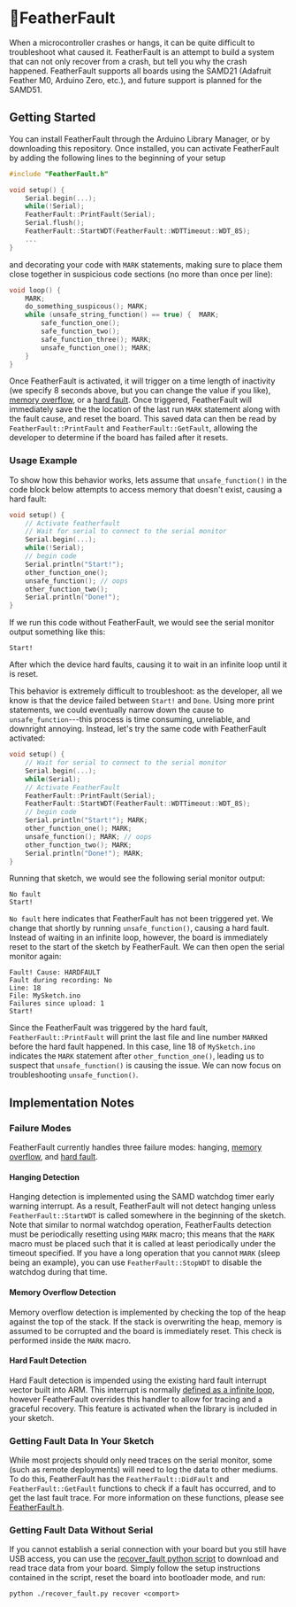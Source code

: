 # 🔬FeatherFault

When a microcontroller crashes or hangs, it can be quite difficult to troubleshoot what caused it. FeatherFault is an attempt to build a system that can not only recover from a crash, but tell you why the crash happened. FeatherFault supports all boards using the SAMD21 (Adafruit Feather M0, Arduino Zero, etc.), and future support is planned for the SAMD51.

## Getting Started

You can install FeatherFault through the Arduino Library Manager, or by downloading this repository. Once installed, you can activate FeatherFault by adding the following lines to the beginning of your setup
```C++
#include "FeatherFault.h"

void setup() {
    Serial.begin(...);
    while(!Serial);
    FeatherFault::PrintFault(Serial);
    Serial.flush();
    FeatherFault::StartWDT(FeatherFault::WDTTimeout::WDT_8S);
    ...
}
```
and decorating your code with `MARK` statements, making sure to place them close together in suspicious code sections (no more than once per line):
```C++
void loop() {
    MARK;
    do_something_suspicous(); MARK;
    while (unsafe_string_function() == true) {  MARK;
        safe_function_one();
        safe_function_two();
        safe_function_three(); MARK;
        unsafe_function_one(); MARK;
    }
}
```

Once FeatherFault is activated, it will trigger on a time length of inactivity (we specify 8 seconds above, but you can change the value if you like), [memory overflow](https://learn.adafruit.com/memories-of-an-arduino?view=all), or a [hard fault](https://www.freertos.org/Debugging-Hard-Faults-On-Cortex-M-Microcontrollers.html). Once triggered, FeatherFault will immediately save the the location of the last run `MARK` statement along with the fault cause, and reset the board. This saved data can then be read by `FeatherFault::PrintFault` and `FeatherFault::GetFault`, allowing the developer to determine if the board has failed after it resets.

### Usage Example

To show how this behavior works, lets assume that `unsafe_function()` in the code block below attempts to access memory that doesn't exist, causing a hard fault:
```C++
void setup() {
    // Activate featherfault
    // Wait for serial to connect to the serial monitor
    Serial.begin(...);
    while(!Serial);
    // begin code
    Serial.println("Start!");
    other_function_one();
    unsafe_function(); // oops
    other_function_two();
    Serial.println("Done!");
}
```
If we run this code without FeatherFault, we would see the serial monitor output something like this:
```
Start!
```
After which the device hard faults, causing it to wait in an infinite loop until it is reset. 

This behavior is extremely difficult to troubleshoot: as the developer, all we know is that the device failed between `Start!` and `Done`. Using more print statements, we could eventually narrow down the cause to `unsafe_function`---this process is time consuming, unreliable, and downright annoying. Instead, let's try the same code with FeatherFault activated:
```C++
void setup() {
    // Wait for serial to connect to the serial monitor
    Serial.begin(...);
    while(Serial);
    // Activate FeatherFault
    FeatherFault::PrintFault(Serial);
    FeatherFault::StartWDT(FeatherFault::WDTTimeout::WDT_8S);
    // begin code
    Serial.println("Start!"); MARK;
    other_function_one(); MARK;
    unsafe_function(); MARK; // oops
    other_function_two(); MARK;
    Serial.println("Done!"); MARK;
}
```
Running that sketch, we would see the following serial monitor output:
```
No fault
Start!
```
`No fault` here indicates that FeatherFault has not been triggered yet. We change that shortly by running `unsafe_function()`, causing a hard fault. Instead of waiting in an infinite loop, however, the board is immediately reset to the start of the sketch by FeatherFault. We can then open the serial monitor again:
```
Fault! Cause: HARDFAULT
Fault during recording: No
Line: 18
File: MySketch.ino
Failures since upload: 1
Start!
```
Since the FeatherFault was triggered by the hard fault, `FeatherFault::PrintFault` will print the last file and line number `MARK`ed before the hard fault happened. In this case, line 18 of `MySketch.ino` indicates the `MARK` statement after `other_function_one()`, leading us to suspect that `unsafe_function()` is causing the issue. We can now focus on troubleshooting `unsafe_function()`.

## Implementation Notes

### Failure Modes

FeatherFault currently handles three failure modes: hanging, [memory overflow](https://learn.adafruit.com/memories-of-an-arduino?view=all), and [hard fault](https://www.freertos.org/Debugging-Hard-Faults-On-Cortex-M-Microcontrollers.html).

#### Hanging Detection

Hanging detection is implemented using the SAMD watchdog timer early warning interrupt. As a result, FeatherFault will not detect hanging unless `FeatherFault::StartWDT` is called somewhere in the beginning of the sketch. Note that similar to normal watchdog operation, FeatherFaults detection must be periodically resetting using `MARK` macro; this means that the `MARK` macro must be placed such that it is called at least periodically under the timeout specified. If you have a long operation that you cannot `MARK` (sleep being an example), you can use `FeatherFault::StopWDT` to disable the watchdog during that time.

#### Memory Overflow Detection

Memory overflow detection is implemented by checking the top of the heap against the top of the stack. If the stack is overwriting the heap, memory is assumed to be corrupted and the board is immediately reset. This check is performed inside the `MARK` macro.

#### Hard Fault Detection

Hard Fault detection is impended using the existing hard fault interrupt vector built into ARM. This interrupt is normally [defined as a infinite loop](https://github.com/adafruit/ArduinoCore-samd/blob/bf24e95f7ef7b41201d4389ef47b858b14ca58dd/cores/arduino/cortex_handlers.c#L43), however FeatherFault overrides this handler to allow for tracing and a graceful recovery. This feature is activated when the library is included in your sketch.

### Getting Fault Data In Your Sketch

While most projects should only need traces on the serial monitor, some (such as remote deployments) will need to log the data to other mediums. To do this, FeatherFault has the `FeatherFault::DidFault` and `FeatherFault::GetFault` functions to check if a fault has occurred, and to get the last fault trace. For more information on these functions, please see [FeatherFault.h](./src/FeatherFault.h).

### Getting Fault Data Without Serial

If you cannot establish a serial connection with your board but you still have USB access, you can use the [recover_fault python script](./tools/recover_fault/recover_fault.py) to download and read trace data from your board. Simply follow the setup instructions contained in the script, reset the board into bootloader mode, and run:
```
python ./recover_fault.py recover <comport>
```
